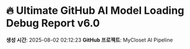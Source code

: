 # 🔥 Ultimate GitHub AI Model Loading Debug Report v6.0

**생성 시간**: 2025-08-02 02:12:23
**GitHub 프로젝트**: MyCloset AI Pipeline
